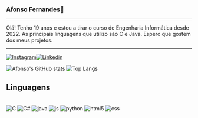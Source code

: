
### Afonso Fernandes👋
--- 
Olá! Tenho 19 anos e estou a tirar o curso de Engenharia Informática desde 2022. As principais linguagens que utilizo são C e Java. Espero que gostem dos meus projetos.


---
[![Instagram](https://img.shields.io/badge/Instagram-E4405F?style=for-the-badge&logo=instagram&logoColor=white)](https://www.instagram.com/_afonsofernandes/)[![Linkedin](https://img.shields.io/badge/LinkedIn-0077B5?style=for-the-badge&logo=linkedin&logoColor=white)](https://www.linkedin.com/in/afernandes28/)

![Afonso's GitHub stats](https://github-readme-stats.vercel.app/api?username=Gongas28&show_icons=true&theme=highcontrast)      ![Top Langs](https://github-readme-stats.vercel.app/api/top-langs/?username=Gongas28&layout=compact)

## Linguagens

<div style="display: inline_block"><br/>
 <img align="center" alt="C" src="https://img.shields.io/badge/C-00599C?style=for-the-badge&logo=c&logoColor=white" />

 <img align="center" alt="C#" src="https://img.shields.io/badge/C%23-239120?style=for-the-badge&logo=c-sharp&logoColor=whit" />

 <img align="center" alt="java" src="https://img.shields.io/badge/Java-ED8B00?style=for-the-badge&logo=openjdk&logoColor=white" />

 <img align="center" alt="js" src="https://img.shields.io/badge/JavaScript-F7DF1E?style=for-the-badge&logo=javascript&logoColor=black" />

 <img align="center" alt="python" src="https://img.shields.io/badge/Python-3776AB?style=for-the-badge&logo=python&logoColor=white" />

 <img align="center" alt="html5" src="https://img.shields.io/badge/HTML5-E34F26?style=for-the-badge&logo=html5&logoColor=white" />

 <img align="center" alt="css" src="https://img.shields.io/badge/CSS3-1572B6?style=for-the-badge&logo=css3&logoColor=white" />

<div>

##
